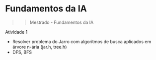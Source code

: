 # Fundamentos da IA
>> Mestrado - Fundamentos da IA

Atividade 1
  - Resolver problema do Jarro com algoritmos de busca aplicados em árvore n-ária (jar.h, tree.h)
  - DFS, BFS
